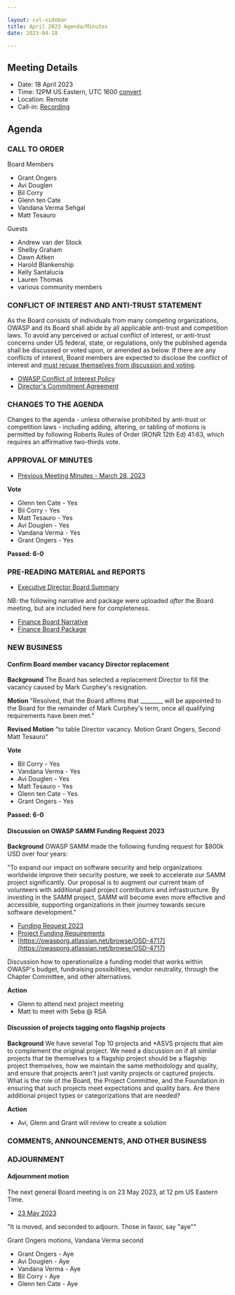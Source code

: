 ```yaml
---

layout: col-sidebar
title: April 2023 Agenda/Minutes 
date: 2023-04-18

---
```


## Meeting Details

- Date: 18 April 2023
- Time: 12PM US Eastern, UTC 1600 [convert](https://www.timeanddate.com/worldclock/meetingdetails.html?year=2023&month=04&day=18&hour=16&min=0&sec=0&p1=398&p2=16&p3=110&p4=197&p5=217&p6=136&p7=179&p8=438)
- Location: Remote
- Call-in: [Recording](https://youtu.be/JUKX889_A2M)

## Agenda

### CALL TO ORDER

Board Members
- Grant Ongers
- Avi Douglen
- Bil Corry
- Glenn ten Cate
- Vandana Verma Sehgal
- Matt Tesauro

Guests
- Andrew van der Stock
- Shelby Graham
- Dawn Aitken
- Harold Blankenship
- Kelly Santalucia
- Lauren Thomas
- various community members


### CONFLICT OF INTEREST AND ANTI-TRUST STATEMENT

As the Board consists of individuals from many competing organizations, OWASP and its Board shall abide by all applicable anti-trust and competition laws. To avoid any perceived or actual conflict of interest, or anti-trust concerns under US federal, state, or regulations, only the published agenda shall be discussed or voted upon, or amended as below. If there are any conflicts of interest, Board members are expected to disclose the conflict of interest and [must recuse themselves from discussion and voting](https://owasp.org/www-policy/legal/bylaws#section-702-disclosure-required).

- [OWASP Conflict of Interest Policy](https://owasp.org/www-policy/operational/conflict-of-interest)
- [Director's Commitment Agreement](https://owasp.org/www-policy/legal/directors-committment-agreement)

### CHANGES TO THE AGENDA

Changes to the agenda - unless otherwise prohibited by anti-trust or competition laws - including adding, altering, or tabling of motions is permitted by following Roberts Rules of Order (RONR 12th Ed) 41:63, which requires an affirmative two-thirds vote.

### APPROVAL OF MINUTES

- [Previous Meeting Minutes - March 28, 2023](/meetings-historical/202303)

**Vote**
- Glenn ten Cate - Yes
- Bil Corry - Yes
- Matt Tesauro - Yes
- Avi Douglen - Yes
- Vandana Verma - Yes
- Grant Ongers - Yes

**Passed:  6-0**

### PRE-READING MATERIAL and REPORTS

- [Executive Director Board Summary](https://docs.google.com/presentation/d/1_52HxREC_y0mkeS9cesDy1nS2hkoIx4nTJ3qTNffueM/edit?usp=sharing)

NB: the following narrative and package were uploaded *after* the Board meeting, but are included here for completeness.

- [Finance Board Narrative](/attachments/202303-finance-narrative.docx)
- [Finance Board Package](/attachments/202303-finance-package.xlsx)

### NEW BUSINESS

#### Confirm Board member vacancy Director replacement

**Background** The Board has selected a replacement Director to fill the vacancy caused by Mark Curphey's resignation.

**Motion** "Resolved, that the Board affirms that ________ will be appointed to the Board for the remainder of Mark Curphey's term, once all qualifying requirements have been met."

**Revised Motion** "to table Director vacancy.  Motion Grant Ongers, Second Matt Tesauro"

**Vote**
- Bil Corry - Yes
- Vandana Verma - Yes
- Avi Douglen - Yes
- Matt Tesauro - Yes
- Glenn ten Cate - Yes
- Grant Ongers - Yes

**Passed:  6-0**

#### Discussion on OWASP SAMM Funding Request 2023

**Background** OWASP SAMM made the following funding request for $800k USD over four years:

"To expand our impact on software security and help organizations worldwide improve their security posture, we seek to accelerate our SAMM project significantly. Our proposal is to augment our current team of volunteers with additional paid project contributors and infrastructure. By investing in the SAMM project, SAMM will become even more effective and accessible, supporting organizations in their journey towards secure software development."

- [Funding Request 2023](/attachments/SAMM%20Grant%20Request%202023.pdf)
- [Project Funding Requirements](https://docs.google.com/spreadsheets/d/10zSKG3C06njOZqtkojWYq-n1TvOjxmGTdfmlajOQPrI/edit#gid=0)
- [https://owasporg.atlassian.net/browse/OSD-4717](https://owasporg.atlassian.net/browse/OSD-4717)

Discussion how to operationalize a funding model that works within OWASP's budget, fundraising possibilities, vendor neutrality, through the Chapter Committee, and other alternatives.

**Action**
 - Glenn to attend next project meeting
 - Matt to meet with Seba @ RSA

#### Discussion of projects tagging onto flagship projects

**Background** We have several Top 10 projects and *ASVS projects that aim to complement the original project. We need a discussion on if all similar projects that tie themselves to a flagship project should be a flagship project themselves, how we maintain the same methodology and quality, and ensure that projects aren't just vanity projects or captured projects. What is the role of the Board, the Project Committee, and the Foundation in ensuring that such projects meet expectations and quality bars. Are there additional project types or categorizations that are needed?

**Action**
 - Avi, Glenn and Grant will review to create a solution
 

### COMMENTS, ANNOUNCEMENTS, AND OTHER BUSINESS

### ADJOURNMENT


#### Adjournment motion

The next general Board meeting is on 23 May 2023, at 12 pm US Eastern Time.

- [23 May 2023](https://owasp.org/meetings/202305.html)

"It is moved, and seconded to adjourn. Those in favor, say "aye""

Grant Ongers motions, Vandana Verma second
- Grant Ongers - Aye
- Avi Douglen - Aye
- Vandana Verma - Aye
- Bil Corry - Aye
- Glenn ten Cate - Aye
